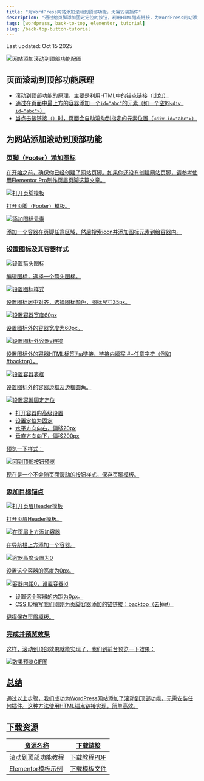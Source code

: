 ```yaml
---
title: "为WordPress网站添加滚动到顶部功能，无需安装插件"
description: "通过给页脚添加固定定位的按钮，利用HTML锚点链接，为WordPress网站添加滚动到顶部功能，无需安装额外插件。本教程详细介绍了实现方法。"
tags: [wordpress, back-to-top, elementor, tutorial]
slug: /back-top-button-tutorial
---
```


<!-- 文件顶部更新时间 -->
<div class="text-right text-sm text-gray-500 mb-4">Last updated: Oct 15 2025</div>

![网站添加滚动到顶部功能配图](https://www.gfxcamp.com/wp-content/uploads/2024/11/回到顶部.jpg)

## 页面滚动到顶部功能原理

-   滚动到顶部功能的原理，主要是利用HTML中的锚点链接（比如<a href="#abc">）
-   通过在页面中最上方的容器添加一个`id="abc"`的元素（如一个空的`<div id="abc">`）
-   当点击该链接（<a href="#abc">）时，页面会自动滚动到指定的元素位置（`<div id="abc">`）

## 为网站添加滚动到顶部功能

### 页脚（Footer）添加图标

在开始之前，确保你已经创建了网站页脚。如果你还没有创建网站页脚，请参考使用Elementor Pro制作页眉页脚这篇文章。

![打开页脚模板](https://website-custom.com/wp-content/uploads/2024/11/打开页脚模板.png)

打开页脚（Footer）模板。

![添加图标元素](https://website-custom.com/wp-content/uploads/2024/11/添加图标元素.png)

添加一个容器在页脚任意区域，然后搜索icon并添加图标元素到给容器内。

### 设置图标及其容器样式

<Tabs groupId="style-options">
<TabItem value="icon-style" label="设置图标样式" default>

![设置箭头图标](https://website-custom.com/wp-content/uploads/2024/11/设置箭头图标.png)

编辑图标，选择一个箭头图标。

![设置图标样式](https://website-custom.com/wp-content/uploads/2024/11/设置图标样式.png)

设置图标居中对齐，选择图标颜色，图标尺寸35px。

</TabItem>

<TabItem value="container-style" label="设置容器样式">

![设置容器宽度60px](https://website-custom.com/wp-content/uploads/2024/11/设置容器宽度60px.png)

设置图标外的容器宽度为60px。

![设置图标外容器a链接](https://website-custom.com/wp-content/uploads/2024/11/设置图标外容器a链接.png)

设置图标外的容器HTML标签为a链接，链接内填写 #+任意字符（例如#backtop）。

![设置容器表框](https://website-custom.com/wp-content/uploads/2024/11/设置容器表框.png)

设置图标外的容器边框及边框圆角。

</TabItem>
</Tabs>

![设置容器固定定位](https://website-custom.com/wp-content/uploads/2024/11/设置容器固定定位.png)

-   打开容器的高级设置
-   设置定位为固定
-   水平方向向右，偏移20px
-   垂直方向向下，偏移200px

预览一下样式：

![回到顶部按钮预览](https://website-custom.com/wp-content/uploads/2024/11/回到顶部按钮预览.png)

现在是一个不会随页面滚动的按钮样式，保存页脚模板。

### 添加目标锚点

![打开页眉Header模板](https://website-custom.com/wp-content/uploads/2024/11/打开页眉Header模板.png)

打开页眉Header模板。

![在页眉上方添加容器](https://website-custom.com/wp-content/uploads/2024/11/在页眉上方添加容器.png)

在导航栏上方添加一个容器。

![容器高度设置为0](https://website-custom.com/wp-content/uploads/2024/11/容器高度设置为0.png)

设置这个容器的高度为0px。

![容器内距0，设置容器id](https://website-custom.com/wp-content/uploads/2024/11/容器内距0，设置容器id.png)

-   设置这个容器的内距为0px。
-   CSS ID填写我们刚刚为页脚容器添加的锚链接：backtop（去掉#）

记得保存页眉模板。

### 完成并预览效果

这样，滚动到顶部效果就能实现了，我们到前台预览一下效果：

![效果预览GIF图](https://website-custom.com/wp-content/uploads/2024/11/效果预览GIF图.gif)

## 总结

通过以上步骤，我们成功为WordPress网站添加了滚动到顶部功能，无需安装任何插件。这种方法使用HTML锚点链接实现，简单高效。

## 下载资源

| 资源名称 | 下载链接 |
|---------|----------|
| 滚动到顶部功能教程 | [下载教程PDF](https://example.com/back-top-tutorial.pdf) |
| Elementor模板示例 | [下载模板文件](https://example.com/elementor-back-top-template.zip) |
